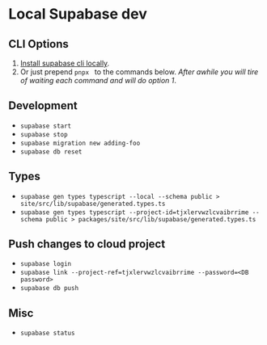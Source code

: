 # Local Supabase dev

## CLI Options
1. [Install supabase cli locally](https://supabase.com/docs/guides/cli).
2. Or just prepend `pnpx ` to the commands below. *After awhile you will tire of waiting each command and will do option 1*.

## Development

- `supabase start`
- `supabase stop`
- `supabase migration new adding-foo`
- `supabase db reset`

## Types

- `supabase gen types typescript --local --schema public > site/src/lib/supabase/generated.types.ts`
- `supabase gen types typescript --project-id=tjxlervwzlcvaibrrime --schema public > packages/site/src/lib/supabase/generated.types.ts`

## Push changes to cloud project

- `supabase login`
- `supabase link --project-ref=tjxlervwzlcvaibrrime --password=<DB password>`
- `supabase db push`

## Misc

- `supabase status`
